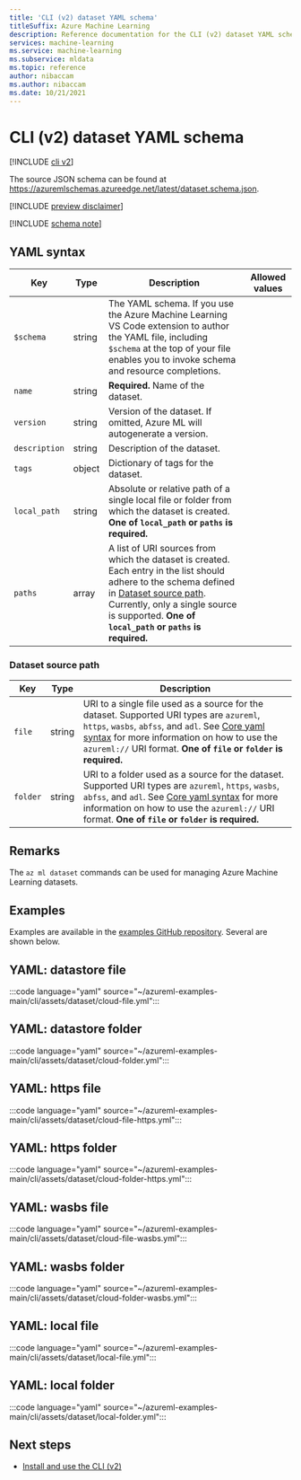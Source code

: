 ```yaml
---
title: 'CLI (v2) dataset YAML schema'
titleSuffix: Azure Machine Learning
description: Reference documentation for the CLI (v2) dataset YAML schema.
services: machine-learning
ms.service: machine-learning
ms.subservice: mldata
ms.topic: reference
author: nibaccam
ms.author: nibaccam
ms.date: 10/21/2021
---
```


# CLI (v2) dataset YAML schema

[!INCLUDE [cli v2](../../includes/machine-learning-cli-v2.md)]

The source JSON schema can be found at https://azuremlschemas.azureedge.net/latest/dataset.schema.json.

[!INCLUDE [preview disclaimer](../../includes/machine-learning-preview-generic-disclaimer.md)]

[!INCLUDE [schema note](../../includes/machine-learning-preview-old-json-schema-note.md)]

## YAML syntax

| Key | Type | Description | Allowed values |
| --- | ---- | ----------- | -------------- |
| `$schema` | string | The YAML schema. If you use the Azure Machine Learning VS Code extension to author the YAML file, including `$schema` at the top of your file enables you to invoke schema and resource completions. | |
| `name` | string | **Required.** Name of the dataset. | |
| `version` | string | Version of the dataset. If omitted, Azure ML will autogenerate a version. | |
| `description` | string | Description of the dataset. | |
| `tags` | object | Dictionary of tags for the dataset. | |
| `local_path` | string | Absolute or relative path of a single local file or folder from which the dataset is created. **One of `local_path` or `paths` is required.** | |
| `paths` | array | A list of URI sources from which the dataset is created. Each entry in the list should adhere to the schema defined in [Dataset source path](#dataset-source-path). Currently, only a single source is supported.  **One of `local_path` or `paths` is required.** | |

### Dataset source path

| Key | Type | Description |
| --- | ---- | ----------- |
| `file` | string | URI to a single file used as a source for the dataset. Supported URI types are `azureml`, `https`, `wasbs`, `abfss`, and `adl`. See [Core yaml syntax](reference-yaml-core-syntax.md) for more information on how to use the `azureml://` URI format. **One of `file` or `folder` is required.** |
| `folder` | string | URI to a folder used as a source for the dataset. Supported URI types are `azureml`, `https`, `wasbs`, `abfss`, and `adl`. See [Core yaml syntax](reference-yaml-core-syntax.md) for more information on how to use the `azureml://` URI format. **One of `file` or `folder` is required.** |

## Remarks

The `az ml dataset` commands can be used for managing Azure Machine Learning datasets.

## Examples

Examples are available in the [examples GitHub repository](https://github.com/Azure/azureml-examples/tree/main/cli/assets/dataset). Several are shown below.

## YAML: datastore file

:::code language="yaml" source="~/azureml-examples-main/cli/assets/dataset/cloud-file.yml":::

## YAML: datastore folder

:::code language="yaml" source="~/azureml-examples-main/cli/assets/dataset/cloud-folder.yml":::

## YAML: https file

:::code language="yaml" source="~/azureml-examples-main/cli/assets/dataset/cloud-file-https.yml":::

## YAML: https folder

:::code language="yaml" source="~/azureml-examples-main/cli/assets/dataset/cloud-folder-https.yml":::

## YAML: wasbs file

:::code language="yaml" source="~/azureml-examples-main/cli/assets/dataset/cloud-file-wasbs.yml":::

## YAML: wasbs folder

:::code language="yaml" source="~/azureml-examples-main/cli/assets/dataset/cloud-folder-wasbs.yml":::

## YAML: local file

:::code language="yaml" source="~/azureml-examples-main/cli/assets/dataset/local-file.yml":::

## YAML: local folder

:::code language="yaml" source="~/azureml-examples-main/cli/assets/dataset/local-folder.yml":::

## Next steps

- [Install and use the CLI (v2)](how-to-configure-cli.md)
